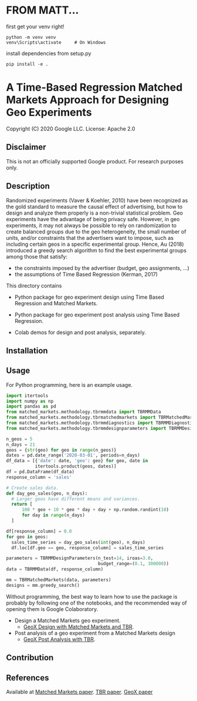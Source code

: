 # FROM MATT...
first get your venv right!
```
python -m venv venv
venv\Scripts\activate     # On Windows
```
install dependencies from setup.py
```
pip install -e .
```








# A Time-Based Regression Matched Markets Approach for Designing Geo Experiments

Copyright (C) 2020 Google LLC. License: Apache 2.0

## Disclaimer

This is not an officially supported Google product. For research purposes only.

## Description

Randomized experiments (Vaver & Koehler, 2010) have been recognized as the
gold standard to measure the causal effect of advertising, but how to design
and analyze them properly is a non-trivial statistical problem.
Geo experiments have the advantage of being privacy safe. However, in geo experiments, it may
not always be possible to rely on randomization to create balanced groups due to
the geo heterogeneity, the small number of units, and/or constraints that the
advertisers want to impose, such as including certain geos in a specific
experimental group. Hence, Au (2018) introduced a greedy search algorithm to
find the best experimental groups among those that satisfy:
  * the constraints imposed by the advertiser (budget, geo assignments, ...)
  * the assumptions of Time Based Regression (Kerman, 2017)

This directory contains

  * Python package for geo experiment design using Time Based Regression and Matched Markets.

  * Python package for geo experiment post analysis using Time Based Regression.

  * Colab demos for design and post analysis, separately.

## Installation

## Usage

For Python programming, here is an example usage.

```python
import itertools
import numpy as np
import pandas as pd
from matched_markets.methodology.tbrmmdata import TBRMMData
from matched_markets.methodology.tbrmatchedmarkets import TBRMatchedMarkets
from matched_markets.methodology.tbrmmdiagnostics import TBRMMDiagnostics
from matched_markets.methodology.tbrmmdesignparameters import TBRMMDesignParameters

n_geos = 5
n_days = 21
geos = {str(geo) for geo in range(n_geos)}
dates = pd.date_range('2020-03-01', periods=n_days)
df_data = [{'date': date, 'geo': geo} for geo, date in
           itertools.product(geos, dates)]
df = pd.DataFrame(df_data)
response_column = 'sales'

# Create sales data.
def day_geo_sales(geo, n_days):
  # Larger geos have different means and variances.
  return [
      100 * geo + 10 * geo * day + day + np.random.randint(10)
      for day in range(n_days)
  ]

df[response_column] = 0.0
for geo in geos:
  sales_time_series = day_geo_sales(int(geo), n_days)
  df.loc[df.geo == geo, response_column] = sales_time_series

parameters = TBRMMDesignParameters(n_test=14, iroas=3.0,
                                   budget_range=(0.1, 300000))
data = TBRMMData(df, response_column)

mm = TBRMatchedMarkets(data, parameters)
designs = mm.greedy_search()

```

Without programming, the best way to learn how to use the package is probably by
following one of the notebooks, and the recommended way of opening them is
Google Colaboratory.

* Design a Matched Markets geo experiment.
   - [GeoX Design with Matched Markets and TBR](https://colab.sandbox.google.com/github/google/matched_markets/blob/master/matched_markets/notebook/design_colab_for_tbrmm.ipynb).
* Post analysis of a geo experiment from a Matched Markets design
   - [GeoX Post Analysis with TBR](https://colab.sandbox.google.com/github/google/matched_markets/blob/master/matched_markets/notebook/post_analysis_colab_for_tbrmm.ipynb).

## Contribution

## References

Available at
[Matched Markets paper](https://research.google/pubs/pub48983/).
[TBR paper](https://research.google/pubs/pub45950/).
[GeoX paper](https://research.google/pubs/pub38355/)
